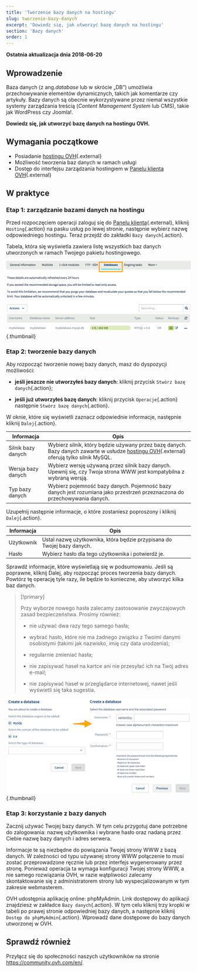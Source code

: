```yaml
---
title: 'Tworzenie bazy danych na hostingu'
slug: tworzenie-bazy-danych
excerpt: 'Dowiedz się, jak utworzyć bazę danych na hostingu'
section: 'Bazy danych'
order: 1
---
```


**Ostatnia aktualizacja dnia 2018-06-20**

## Wprowadzenie

Baza danych (z ang.*database* lub w skrócie „DB”) umożliwia przechowywanie elementów dynamicznych, takich jak komentarze czy artykuły. Bazy danych są obecnie wykorzystywane przez niemal wszystkie systemy zarządzania treścią (*Content Management System* lub CMS), takie jak WordPress czy Joomla!.

**Dowiedz się, jak utworzyć bazę danych na hostingu OVH.**

## Wymagania początkowe

- Posiadanie [hostingu OVH](https://www.ovh.pl/hosting/){.external}
- Możliwość tworzenia baz danych w ramach usługi
- Dostęp do interfejsu zarządzania hostingiem w [Panelu klienta OVH](https://www.ovh.com/auth/?action=gotomanager){.external}

## W praktyce

### Etap 1: zarządzanie bazami danych na hostingu

Przed rozpoczęciem operacji zaloguj się do [Panelu klienta](https://www.ovh.com/auth/?action=gotomanager){.external}, kliknij `Hosting`{.action} na pasku usług po lewej stronie, następnie wybierz nazwę odpowiedniego hostingu. Teraz przejdź do zakładki `Bazy danych`{.action}.

Tabela, która się wyświetla zawiera listę wszystkich baz danych utworzonych w ramach Twojego pakietu hostingowego.

![zakładanie bazy danych ovh](images/database-creation-step1.png){.thumbnail}

### Etap 2: tworzenie bazy danych

Aby rozpocząć tworzenie nowej bazy danych, masz do dyspozycji możliwości:

- **jeśli jeszcze nie utworzyłeś bazy danych**: kliknij przycisk `Stwórz bazę danych`{.action};

- **jeśli już utworzyłeś bazę danych**: kliknij przycisk `Operacje`{.action} następnie `Stwórz bazę danych`{.action}.

W oknie, które się wyświetli zaznacz odpowiednie informacje, następnie kliknij `Dalej`{.action}.

|Informacja|Opis|  
|---|---|  
|Silnik bazy danych|Wybierz silnik, który będzie używany przez bazę danych. Bazy danych zawarte w usłudze [hostingu OVH](https://www.ovh.pl/hosting/){.external} oferują tylko silnik MySQL.|  
|Wersja bazy danych|Wybierz wersję używaną przez silnik bazy danych.  Upewnij się, czy Twoja strona WWW jest kompatybilna z wybraną wersją. |  
|Typ bazy danych|Wybierz pojemność bazy danych. Pojemność bazy danych jest rozumiana jako przestrzeń przeznaczona do przechowywania danych.|   

Uzupełnij następnie informacje, o które zostaniesz poproszony i kliknij `Dalej`{.action}.

|Informacja|Opis |   
|---|---|   
|Użytkownik|Ustal nazwę użytkownika, która będzie przypisana do Twojej bazy danych.|   
|Hasło|Wybierz hasło dla tego użytkownika i potwierdź je.|   

Sprawdź informacje, które wyświetlają się w podsumowaniu. Jeśli są poprawne, kliknij Dalej, aby rozpocząć proces tworzenia bazy danych. Powtórz tę operację tyle razy, ile będzie to konieczne, aby utworzyć kilka baz danych.

> [!primary]
>
> Przy wyborze nowego hasła zalecamy zastosowanie zwyczajowych zasad bezpieczeństwa. Prosimy również:
>
> - nie używać dwa razy tego samego hasła; 
>
> - wybrać hasło, które nie ma żadnego związku z Twoimi danymi osobistymi (takimi jak nazwisko, imię czy data urodzenia);
>
> - regularnie zmieniać hasła;
>
> - nie zapisywać haseł na kartce ani nie przesyłać ich na Twój adres e-mail;
>
> - nie zapisywać haseł w przeglądarce internetowej, nawet jeśli wyświetli się taka sugestia.
>

![zakładanie bazy danych ovh](images/database-creation-step2.png){.thumbnail}

### Etap 3: korzystanie z bazy danych

Zacznij używać Twojej bazy danych. W tym celu przygotuj dane potrzebne do zalogowania: nazwę użytkownika i wybrane hasło oraz nadaną przez Ciebie nazwę bazy danych i adres serwera. 

Informacje te są niezbędne do powiązania Twojej strony WWW z bazą danych. W zależności od typu używanej strony WWW połączenie to musi zostać przeprowadzone ręcznie lub przez interfejs wygenerowany przez stronę. Ponieważ operacja ta wymaga konfiguracji Twojej strony WWW, a nie samego rozwiązania OVH, w razie wątpliwości zalecamy skontaktowanie się z administratorem strony lub wyspecjalizowanym w tym zakresie webmasterem.

OVH udostępnia aplikację online: phpMyAdmin. Link dostępowy do aplikacji znajdziesz w zakładce `Bazy danych`{.action}. W tym celu kliknij trzy kropki w tabeli po prawej stronie odpowiedniej bazy danych, a następnie kliknij `Dostęp do phpMyAdmin`{.action}. Wprowadź dane dostępowe do bazy danych utworzonej w OVH.

## Sprawdź również

Przyłącz się do społeczności naszych użytkowników na stronie <https://community.ovh.com/en/>.